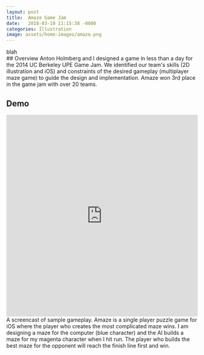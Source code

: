```yaml
---
layout: post
title:  Amaze Game Jam
date:   2018-03-10 11:15:38 -0800
categories: Illustration
image: assets/home-images/amaze.png
---
```


<div>blah</div>
## Overview
Anton Holmberg and I designed a game in less than a day for the 2014 UC Berkeley UPE Game Jam. We identified our team's skills (2D illustration and iOS) and constraints of the desired gameplay (multiplayer maze game) to guide the design and implementation. Amaze won 3rd place in the game jam with over 20 teams.

## Demo

 <iframe style = "width:100%;height:530px;margin-left:auto;margin-right:auto;display:block;" src="https://www.youtube.com/embed/zko-D2gcc5c" frameborder="0" allowfullscreen></iframe><figcaption><span>A screencast of sample gameplay. Amaze is a single player puzzle game for iOS where the player who creates the most complicated maze wins. I am designing a maze for the computer (blue character) and the AI builds a maze for my magenta character when I hit run.  The player who builds the best maze for the opponent will reach the finish line first and win.</span></figcaption>
 </EMBED>